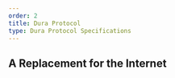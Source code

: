 ```yaml
---
order: 2
title: Dura Protocol
type: Dura Protocol Specifications
---
```


## A Replacement for the Internet
